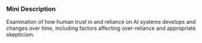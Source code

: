 ### Mini Description

Examination of how human trust in and reliance on AI systems develops and changes over time, including factors affecting over-reliance and appropriate skepticism.
